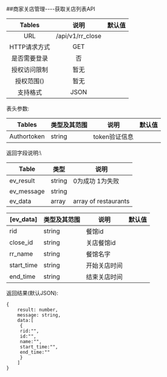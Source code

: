 ##商家关店管理----获取关店列表API

| Tables |  说明 |  默认值|
| :-------------:| :-----:|:-----:|
| URL | /api/v1/rr_close||
| HTTP请求方式 | GET |  |
| 是否需要登录 | 否 |  |
| 授权访问限制 | 暂无 |  |
| 授权范围() | 暂无 | |
| 支持格式 | JSON | |


表头参数:

| Tables | 类型及其范围 | 说明 |  默认值|
| -------------|-------------| -----|-----|
| Authortoken | string | token验证信息 ||


返回字段说明:\

| Table | 类型 |说明|
|--------|--------|-----|
|  ev_result      |   string     | 0为成功 1为失败|
|  ev_message      |   string     ||
|  ev_data      |    array    |array of restaurants|

| [ev_data] | 类型及其范围 | 说明 |  默认值|
| ------------- |-------------|-----|-----|
|rid|string|餐馆id||
|close_id|string|关店餐馆id||
|rr_name|string|餐馆名字||
|start_time|string|开始关店时间||
|end_time|string|结束关店时间||

返回结果(默认JSON):
```
{
    result: number,
    message: string,
    data:[
     {
     rid:"",
     id:"",
     name:"",
     start_time:"",
     end_time:""
     }
    ]
}
```

